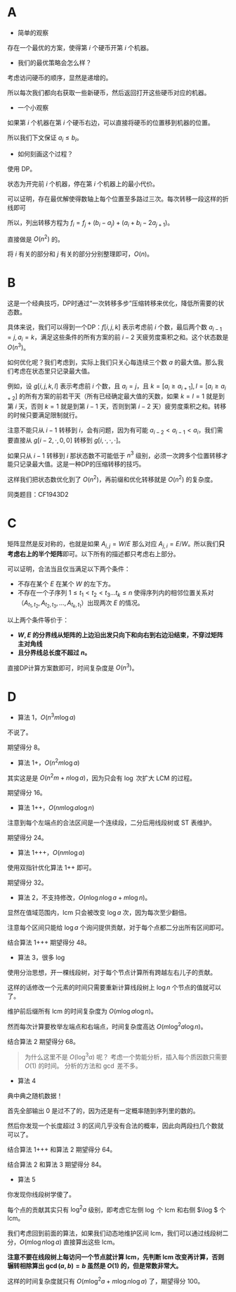 # A

- 简单的观察

存在一个最优的方案，使得第 $i$ 个硬币开第 $i$ 个机器。

- 我们的最优策略会怎么样？

考虑访问硬币的顺序，显然是递增的。

所以每次我们都向右获取一些新硬币，然后返回打开这些硬币对应的机器。

- 一个小观察

如果第 $i$ 个机器在第 $i$ 个硬币右边，可以直接将硬币的位置移到机器的位置。

所以我们下文保证 $a_i\leq b_i$。

- 如何刻画这个过程？

使用 DP。

状态为开完前 $i$ 个机器，停在第 $i$ 个机器上的最小代价。

可以证明，存在最优解使得数轴上每个位置至多路过三次。每次转移一段这样的折线即可

所以，列出转移方程为 $f_i=f_{j}+(b_i-a_j)+(a_i+b_i-2a_{j+1})$。

直接做是 $O(n^2)$ 的。

将 $i$ 有关的部分和 $j$ 有关的部分分别整理即可，$O(n)$。

# B

这是一个经典技巧，DP时通过“一次转移多步”压缩转移来优化，降低所需要的状态数。

具体来说，我们可以得到一个DP：$f[i,j,k]$ 表示考虑前 $i$ 个数，最后两个数 $a_{i-1}=j,a_i=k$，满足这些条件的所有方案的前 $i-2$ 天疲劳度乘积之和。这个状态数是 $O(n^3)$。

如何优化呢？我们考虑到，实际上我们只关心每连续三个数 $a$ 的最大值。那么我们考虑在状态里只记录最大值。

例如，设 $g[i,j,k,l]$ 表示考虑前 $i$ 个数，且 $a_i=j$，且 $k=[a_i\ge a_{i+1}], l=[a_i\ge a_{i+2}]$ 的所有方案的前若干天（所有已经确定最大值的天数，如果 $k=l=1$ 就是到第 $i$ 天，否则 $k=1$ 就是到第 $i-1$ 天，否则到第 $i-2$ 天）疲劳度乘积之和。转移的时候只要满足限制就行。

注意不能只从 $i-1$ 转移到 $i$，会有问题，因为有可能 $a_{i-2}\lt a_{i-1} \lt a_i$，我们需要直接从 $g[i-2,\cdot,0,0]$ 转移到 $g[i,\cdot, \cdot ,\cdot]$。

如果只从 $i-1$ 转移到 $i$ 那状态数不可能低于 $n^3$ 级别，必须一次跨多个位置转移才能只记录最大值。这是一种DP的压缩转移的技巧。

这样我们把状态数优化到了 $O(n^2)$，再前缀和优化转移就是 $O(n^2)$ 的复杂度。

同类题目：CF1943D2

# C

矩阵显然是反对称的，也就是如果 $A_{i,j}=W/E$ 那么对应 $A_{j,i}=E/W$。所以我们**只考虑右上的半个矩阵**即可。以下所有的描述都只考虑右上部分。

可以证明，合法当且仅当满足以下两个条件：

- 不存在某个 $E$ 在某个 $W$ 的左下方。
- 不存在一个子序列 $1\le t_1\lt t_2\lt t_3\dots t_k \le n$ 使得序列内的相邻位置关系对（$A_{t_1,t_2}, A_{t_2,t_3}, \dots ,A_{t_k,t_1}$）出现两次 $E$ 的情况。

以上两个条件等价于：

- **$W,E$ 的分界线从矩阵的上边沿出发只向下和向右到右边沿结束，不穿过矩阵主对角线**
- **且分界线总长度不超过 $n$。**

直接DP计算方案数即可，时间复杂度是 $O(n^3)$。

# D

- 算法 1，$O(n^3m\log a)$

不说了。

期望得分 $8$。

- 算法 1+，$O(n^2m\log a)$

其实这是是 $O(n^2m+n\log a)$，因为只会有 $\log$ 次扩大 LCM 的过程。

期望得分 $16$。

- 算法 1++，$O(nm\log a\log n)$

注意到每个左端点的合法区间是一个连续段，二分后用线段树或 ST 表维护。

期望得分 $24$。 

- 算法 1+++，$O(nm\log a)$

使用双指针优化算法 1++ 即可。

期望得分 $32$。

- 算法 2，不支持修改，$O(n\log n\log a+m\log n)$。

显然在值域范围内，$\text{lcm}$ 只会被改变 $\log a$ 次，因为每次至少翻倍。

注意每个区间只能给 $\log a$ 个询问提供贡献，对于每个点都二分出所有区间即可。

结合算法 1+++ 期望得分 $48$。

- 算法 3，很多 $\log$

使用分治思想，开一棵线段树，对于每个节点计算所有跨越左右儿子的贡献。

这样的话修改一个元素的时间只需要重新计算线段树上 $\log n$ 个节点的值就可以了。

维护前后缀所有 $\text{lcm}$ 的时间复杂度为 $O(m\log a\log n)$。

然而每次计算要枚举左端点和右端点，时间复杂度高达 $O(m\log^2 a\log n)$。

结合算法 2 期望得分 $68$。

> 为什么这里不是 $O(\log^3 a)$ 呢？
> 考虑一个势能分析，插入每个质因数只需要 $O(1)$ 的时间。
> 分析的方法和 $\gcd$ 差不多。

- 算法 4

典中典之随机数据！

首先全部输出 $0$ 是过不了的，因为还是有一定概率随到序列里的数的。

然后你发现一个长度超过 $3$ 的区间几乎没有合法的概率，因此向两段扫几个数就可以了。

结合算法 1+++ 和算法 2 期望得分 $64$。

结合算法 2 和算法 3 期望得分 $84$。

- 算法 5

你发现你线段树学傻了。

每个点的贡献其实只有 $\log^2 a$ 级别，即考虑它左侧 $\log$ 个 $\text{lcm}$ 和右侧 $\log $ 个 $\text{lcm}$。

我们考虑回到前面的算法，如果我们动态地维护区间 $\text{lcm}$，我们可以通过线段树二分，$O(m\log n\log a)$ 直接算出这些 $\text{lcm}$。

**注意不要在线段树上每访问一个节点就计算 $\text{lcm}$，先判断 $\text{lcm}$ 改变再计算，否则辗转相除算出 $\gcd(a,b)=b$ 虽然是 $O(1)$ 的，但是常数非常大。**

这样的时间复杂度就只有 $O(m\log^2 a+m\log n\log a)$ 了，期望得分 $100$。
